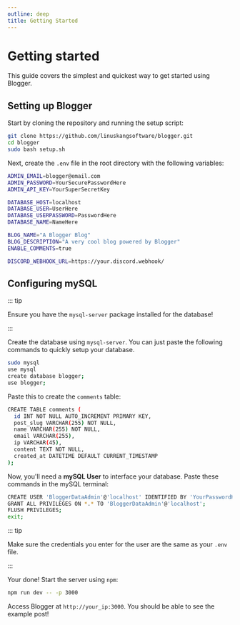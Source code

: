 ```yaml
---
outline: deep
title: Getting Started
---
```


# Getting started <Badge type="tip" text="v1.0.6" />

This guide covers the simplest and quickest way to get started using Blogger.

## Setting up Blogger

Start by cloning the repository and running the setup script:

```bash
git clone https://github.com/linuskangsoftware/blogger.git
cd blogger
sudo bash setup.sh
```

Next, create the ``.env`` file in the root directory with the following variables:

```bash
ADMIN_EMAIL=blogger@email.com
ADMIN_PASSWORD=YourSecurePasswordHere
ADMIN_API_KEY=YourSuperSecretKey

DATABASE_HOST=localhost
DATABASE_USER=UserHere
DATABASE_USERPASSWORD=PasswordHere
DATABASE_NAME=NameHere

BLOG_NAME="A Blogger Blog"
BLOG_DESCRIPTION="A very cool blog powered by Blogger"
ENABLE_COMMENTS=true

DISCORD_WEBHOOK_URL=https://your.discord.webhook/
```

## Configuring mySQL

::: tip

Ensure you have the ``mysql-server`` package installed for the database!

:::

Create the database using ``mysql-server``. You can just paste the following commands to quickly setup your database.

```bash
sudo mysql
use mysql
create database blogger;
use blogger;
```

Paste this to create the ``comments`` table:

```bash
CREATE TABLE comments (
  id INT NOT NULL AUTO_INCREMENT PRIMARY KEY,
  post_slug VARCHAR(255) NOT NULL,
  name VARCHAR(255) NOT NULL,
  email VARCHAR(255),
  ip VARCHAR(45),
  content TEXT NOT NULL,
  created_at DATETIME DEFAULT CURRENT_TIMESTAMP
);
```

Now, you'll need a **mySQL User** to interface your database. Paste these commands in the mySQL terminal:

```bash
CREATE USER 'BloggerDataAdmin'@'localhost' IDENTIFIED BY 'YourPasswordHere';
GRANT ALL PRIVILEGES ON *.* TO 'BloggerDataAdmin'@'localhost';
FLUSH PRIVILEGES;
exit;
```

::: tip

Make sure the credentials you enter for the user are the same as your ``.env`` file.

:::

Your done! Start the server using ``npm``:

```bash
npm run dev -- -p 3000
```

Access Blogger at ``http://your_ip:3000``. You should be able to see the example post!